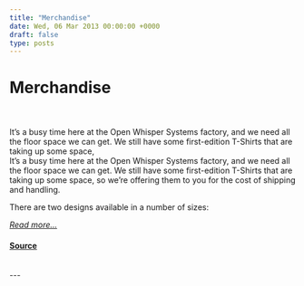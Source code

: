 ```yaml
---
title: "Merchandise"
date: Wed, 06 Mar 2013 00:00:00 +0000
draft: false
type: posts
---
```

# Merchandise

<br/>

<br/>
 It’s a busy time here at the Open Whisper Systems factory, and we need all the floor space we can get. We still have some first-edition T-Shirts that are taking up some space,
<br/>
It’s a busy time here at the Open Whisper Systems factory, and we need all the floor space we can get. We still have some first-edition T-Shirts that are taking up some space, so we’re offering them to you for the cost of shipping and handling.

There are two designs available in a number of sizes:

[_Read more..._](https://signal.org/blog/merch/)

#### [Source](https://signal.org/blog/merch/)

<br/>
---
